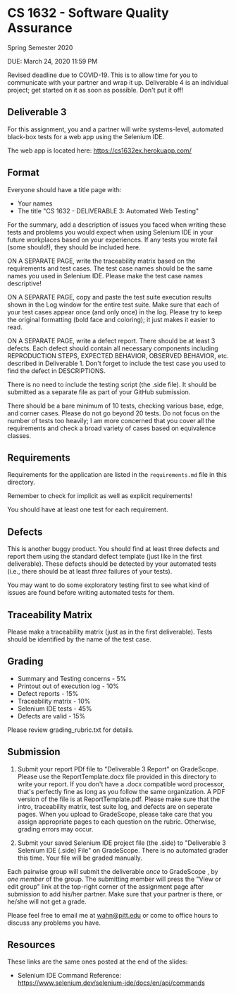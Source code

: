 # CS 1632 - Software Quality Assurance
Spring Semester 2020

DUE: March 24, 2020 11:59 PM

Revised deadline due to COVID-19.  This is to allow time for you to communicate with your partner and wrap it up.  Deliverable 4 is an individual project; get started on it as soon as possible.  Don't put it off!

## Deliverable 3

For this assignment, you and a partner will write systems-level, automated black-box tests for a web app using the Selenium IDE. 

The web app is located here: https://cs1632ex.herokuapp.com/

## Format
Everyone should have a title page with:
* Your names
* The title "CS 1632 - DELIVERABLE 3: Automated Web Testing"

For the summary, add a description of issues you faced when writing these tests and problems you would expect when using Selenium IDE in your future workplaces based on your experiences.  If any tests you wrote fail (some should!), they should be included here.

ON A SEPARATE PAGE, write the traceability matrix based on the requirements and test cases.  The test case names should be the same names you used in Selenium IDE.  Please make the test case names descriptive!

ON A SEPARATE PAGE, copy and paste the test suite execution results shown in the Log window for the entire test suite.  Make sure that each of your test cases appear once (and only once) in the log.  Please try to keep the original formatting (bold face and coloring); it just makes it easier to read.

ON A SEPARATE PAGE, write a defect report.  There should be at least 3 defects.  Each defect should contain all necessary components including REPRODUCTION STEPS, EXPECTED BEHAVIOR, OBSERVED BEHAVIOR, etc. described in Deliverable 1.  Don't forget to include the test case you used to find the defect in DESCRIPTIONS.

There is no need to include the testing script (the .side file).  It should be submitted as a separate file as part of your GitHub submission.

There should be a bare minimum of 10 tests, checking various base, edge, and corner cases.  Please do not go beyond 20 tests.  Do not focus on the number of tests too heavily; I am more concerned that you cover all the requirements and check a broad variety of cases based on equivalence classes.

## Requirements

Requirements for the application are listed in the `requirements.md` file in this directory.

Remember to check for implicit as well as explicit requirements!

You should have at least one test for each requirement.

## Defects

This is another buggy product.  You should find at least three defects and report them using the standard defect template (just like in the first deliverable).  These defects should be detected by your automated tests (i.e., there should be at least _three_ failures of your tests).

You may want to do some exploratory testing first to see what kind of issues are found before writing automated tests for them.

## Traceability Matrix

Please make a traceability matrix (just as in the first deliverable).  Tests should be identified by the name of the test case.

## Grading
* Summary and Testing concerns - 5% 
* Printout out of execution log - 10%
* Defect reports - 15%
* Traceability matrix - 10%
* Selenium IDE tests - 45%
* Defects are valid - 15%

Please review grading\_rubric.txt for details.

## Submission

1. Submit your report PDf file to "Deliverable 3 Report" on GradeScope.  Please use the ReportTemplate.docx file provided in this directory to write your report.  If you don't have a .docx compatible word processor, that's perfectly fine as long as you follow the same organization.  A PDF version of the file is at ReportTemplate.pdf.  Please make sure that the intro, traceability matrix, test suite log, and defects are on seperate pages.  When you upload to GradeScope, please take care that you assign appropriate pages to each question on the rubric.  Otherwise, grading errors may occur.  

1. Submit your saved Selenium IDE project file (the .side) to "Deliverable 3 Selenium IDE (.side) File" on GradeScope.  There is no automated grader this time.  Your file will be graded manually.

Each pairwise group will submit the deliverable *once* to GradeScope , by *one member* of the group.  The submitting member will press the "View or edit group" link at the top-right corner of the assignment page after submission to add his/her partner.  Make sure that your partner is there, or he/she will not get a grade.

Please feel free to email me at wahn@pitt.edu or come to office hours to discuss any problems you have. 

## Resources

These links are the same ones posted at the end of the slides:

* Selenium IDE Command Reference:  
https://www.selenium.dev/selenium-ide/docs/en/api/commands
